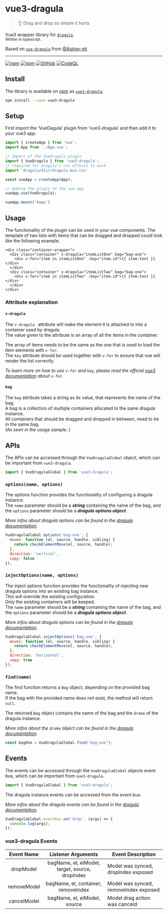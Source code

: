 # vue3-dragula
> 👌 Drag and drop so simple it hurts

Vue3 wrapper library for [`dragula`](https://github.com/bevacqua/dragula).  
<sup>Written in typescript.</sup>

Based on [`vue-dragula`](https://github.com/Astray-git/vue-dragula) from [@Astray-git](https://github.com/Astray-git).

---
[![npm](https://img.shields.io/npm/v/vue3-dragula)](https://www.npmjs.com/package/vue3-dragula)
[![npm](https://img.shields.io/npm/dt/vue3-dragula)](https://www.npmjs.com/package/vue3-dragula)
[![GitHub](https://img.shields.io/github/license/basicx-StrgV/vue3-dragula)](https://github.com/basicx-StrgV/vue3-dragula/blob/main/LICENSE)
[![CodeQL](https://github.com/basicx-StrgV/vue3-dragula/actions/workflows/github-code-scanning/codeql/badge.svg)](https://github.com/basicx-StrgV/vue3-dragula/actions/workflows/github-code-scanning/codeql)

## Install

The library is available on [npm](https://www.npmjs.com/) as  [`vue3-dragula`](https://www.npmjs.com/package/vue3-dragula).
``` bash
npm install --save vue3-dragula
```
## Setup
First import the ‘VueDagula’ plugin from ‘vue3-dragula’ and then add it to your vue3 app.
``` ts
import { createApp } from 'vue';
import App from './App.vue';

// Import of the VueDragula plugin
import { VueDragula } from 'vue3-dragula';
// required for dragula's css effects to work
import 'dragula/dist/dragula.min.css'

const vueApp = createApp(App);

// Adding the plugin to the vue app
vueApp.use(VueDragula);

vueApp.mount('#app')
```

## Usage
The functionality of the plugin can be used in your vue components. 
The template of two lists with items that can be dragged and dropped could look like the following example.

``` vue
<div class="container-wrapper">
  <div class="container" v-dragula="itemListOne" bag="bag-one">
    <div v-for="item in itemListOne" :key="item.id">{{ item.text }}</div>
  </div>
  <div class="container" v-dragula="itemListTwo" bag="bag-one">
    <div v-for="item in itemListTwo" :key="item.id">{{ item.text }}</div>
  </div>
</div>
```

### Attribute explanation
#### `v-dragula`
The `v-dragula ` attribute will make the element it is attached to into a container used by dragula.  
The value given to the attribute is an array of all the items in the container.

The array of items needs to be the same as the one that is used to load the item elements with `v-for`.  
The `key` attribute should be used together with `v-for` to ensure that vue will render the list correctly.

_To learn more on how to use `v-for` and `key`, please read the official [vue3 documentation](https://vuejs.org/guide/essentials/list.html) about `v-for`._ 

#### `bag`
The `bag` attribute takes a string as its value, that represents the name of the bag.  
A bag is a collection of multiple containers allocated to the same dragula instance.  
All containers that should be dragged and dropped in between, need to be in the same bag.  
_(As seen in the usage sample. )_

## APIs
The APIs can be accessed through the `VueDragulaGlobal` object, which can be important from `vue3-dragula`.
``` js
import { VueDragulaGlobal } from 'vue3-dragula';
```

### `options(name, options)`
The options function provides the functionality of configuring a dragula instance.  
The `name` parameter should be a ___string___ containing the name of the bag, and the `options` parameter should be a ___dragula options object___.

_More infos about dragula options can be found in the [dragula documentation](https://github.com/bevacqua/dragula/blob/master/readme.markdown#optionscontainers)._

``` js
VueDragulaGlobal.options('bag-one', {
  moves: function (el, source, handle, sibling) {
    return checkElementMove(el, source, handle);
  },
  direction: 'vertical',
  copy: false
});
```

### `injectOptions(name, options)`
The inject options function provides the functionality of injecting new dragula options into an existing bag instance.  
This will override the existing configuration.  
Only the existing containers will be keeped.  
The `name` parameter should be a ___string___ containing the name of the bag, and the `options` parameter should be a ___dragula options object___.

_More infos about dragula options can be found in the [dragula documentation](https://github.com/bevacqua/dragula/blob/master/readme.markdown#optionscontainers)._

``` js
VueDragulaGlobal.injectOptions('bag-one', {
  moves: function (el, source, handle, sibling) {
    return checkElementMove(el, source, handle);
  },
  direction: 'horizontal',
  copy: true
});
```


### `find(name)`

The find function returns a `Bag` object, depending on the provided bag name.  
If the bag with the provided name does not exist, the method will return `null`.

The returned `Bag` object contains the name of the bag and the `drake` of the dragula instance.

_More infos about the `drake` object can be found in the [dragula documentation](https://github.com/bevacqua/dragula/blob/master/readme.markdown#api)._


``` js
const bagOne = VueDragulaGlobal.find('bag-one');
```

## Events
The events can be accessed through the `VueDragulaGlobal` objects event bus, which can be important from `vue3-dragula`.

``` js
import { VueDragulaGlobal } from 'vue3-dragula';
```

The dragula instance events can be accessed from the event bus.

_More infos about the dragula events can be found in the [dragula documentation](https://github.com/bevacqua/dragula/blob/master/readme.markdown#drakeon-events)._

``` js
VueDragulaGlobal.eventBus.on('drop', (args) => {
  console.log(args);
});
```

### vue3-dragula Events
| Event Name | Listener Arguments | Event Description |
| :-------------: |:-------------:| -----|
| dropModel | bagName, el, elModel, target, source, dropIndex | Model was synced, dropIndex exposed |
| removeModel | bagName, el, container, removeIndex | Model was synced, removeIndex exposed |
| cancelModel | bagName, el, elModel, source | Model drag action was canceld |
